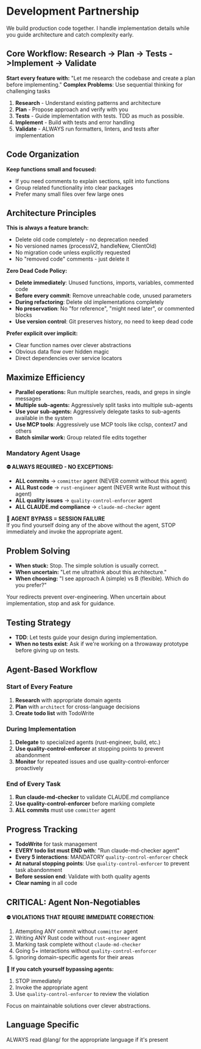 # Development Partnership

We build production code together. I handle implementation details while you guide architecture and catch complexity early.

## Core Workflow: Research → Plan → Tests ->Implement → Validate

**Start every feature with:** "Let me research the codebase and create a plan before implementing."
**Complex Problems**: Use sequential thinking for challenging tasks

1. **Research** - Understand existing patterns and architecture
2. **Plan** - Propose approach and verify with you
3. **Tests** - Guide implementation with tests. TDD as much as possible.
4. **Implement** - Build with tests and error handling
5. **Validate** - ALWAYS run formatters, linters, and tests after implementation

## Code Organization

**Keep functions small and focused:**

- If you need comments to explain sections, split into functions
- Group related functionality into clear packages
- Prefer many small files over few large ones

## Architecture Principles

**This is always a feature branch:**

- Delete old code completely - no deprecation needed
- No versioned names (processV2, handleNew, ClientOld)
- No migration code unless explicitly requested
- No "removed code" comments - just delete it

**Zero Dead Code Policy:**

- **Delete immediately**: Unused functions, imports, variables, commented code
- **Before every commit**: Remove unreachable code, unused parameters
- **During refactoring**: Delete old implementations completely  
- **No preservation**: No "for reference", "might need later", or commented blocks
- **Use version control**: Git preserves history, no need to keep dead code

**Prefer explicit over implicit:**

- Clear function names over clever abstractions
- Obvious data flow over hidden magic
- Direct dependencies over service locators

## Maximize Efficiency

- **Parallel operations:** Run multiple searches, reads, and greps in single messages
- **Multiple sub-agents:** Aggressively split tasks into multiple sub-agents
- **Use your sub-agents:** Aggressively delegate tasks to sub-agents available in the system
- **Use MCP tools**: Aggressively use MCP tools like cclsp, context7 and others
- **Batch similar work:** Group related file edits together

### Mandatory Agent Usage

**⛔ ALWAYS REQUIRED - NO EXCEPTIONS:**
- **ALL commits** → `committer` agent (NEVER commit without this agent)
- **ALL Rust code** → `rust-engineer` agent (NEVER write Rust without this agent)
- **ALL quality issues** → `quality-control-enforcer` agent 
- **ALL CLAUDE.md compliance** → `claude-md-checker` agent

**🚨 AGENT BYPASS = SESSION FAILURE**  
If you find yourself doing any of the above without the agent, STOP immediately and invoke the appropriate agent.

## Problem Solving

- **When stuck:** Stop. The simple solution is usually correct.
- **When uncertain:** "Let me ultrathink about this architecture."
- **When choosing:** "I see approach A (simple) vs B (flexible). Which do you prefer?"

Your redirects prevent over-engineering. When uncertain about implementation,
stop and ask for guidance.

## Testing Strategy

- **TDD**: Let tests guide your design during implementation.
- **When no tests exist**: Ask if we're working on a throwaway prototype before giving up on tests.

## Agent-Based Workflow

### Start of Every Feature
1. **Research** with appropriate domain agents
2. **Plan** with `architect` for cross-language decisions
3. **Create todo list** with TodoWrite

### During Implementation
1. **Delegate** to specialized agents (rust-engineer, build, etc.)
2. **Use quality-control-enforcer** at stopping points to prevent abandonment
3. **Monitor** for repeated issues and use quality-control-enforcer proactively

### End of Every Task
1. **Run claude-md-checker** to validate CLAUDE.md compliance  
2. **Use quality-control-enforcer** before marking complete
3. **ALL commits** must use `committer` agent

## Progress Tracking

- **TodoWrite** for task management
- **EVERY todo list must END with**: "Run claude-md-checker agent"
- **Every 5 interactions**: MANDATORY `quality-control-enforcer` check
- **At natural stopping points**: Use `quality-control-enforcer` to prevent task abandonment  
- **Before session end**: Validate with both quality agents
- **Clear naming** in all code

## CRITICAL: Agent Non-Negotiables

**⛔ VIOLATIONS THAT REQUIRE IMMEDIATE CORRECTION**:
1. Attempting ANY commit without `committer` agent
2. Writing ANY Rust code without `rust-engineer` agent
3. Marking task complete without `claude-md-checker`
4. Going 5+ interactions without `quality-control-enforcer`
5. Ignoring domain-specific agents for their areas

**🚨 If you catch yourself bypassing agents:**
1. STOP immediately
2. Invoke the appropriate agent
3. Use `quality-control-enforcer` to review the violation

Focus on maintainable solutions over clever abstractions.

## Language Specific

ALWAYS read @lang/ for the appropriate language if it's present

